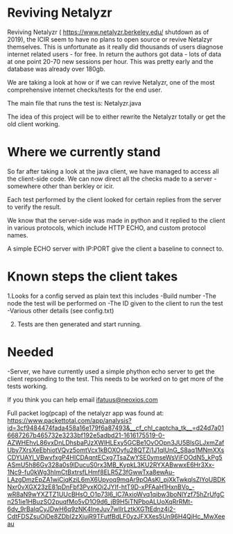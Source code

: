 # Reviving Netalyzr

Reviving Netalyzr ( https://www.netalyzr.berkeley.edu/ shutdown as of 2019), the ICIR seem to have no plans to open source or revive Netalzyr themselves. This is unfortunate as it really did thousands of users diagnose internet related users - for free.
In return  the authors got data - lots of data at one point 20-70 new sessions per hour. This was pretty early and the database was already over 180gb.

We are taking a look at how or if we can revive Netalyzr, one of the most comprehensive internet checks/tests for the end user.

The main file that runs the test is:
Netalyzr.java

The idea of this project will be to either rewrite the Netalyzr totally or get the old client working.

# Where we currently stand
So far after taking a look at the java client, we have managed to access all the client-side code. We can now direct all the checks made to a server - somewhere other than berkley or icir.

Each test performed by the client looked for certain replies from the server to verify the result.

We know that the server-side was made in python and it replied to the client in various protocols, which include HTTP ECHO, and custom protocol names.

A simple ECHO server with IP:PORT give the client a baseline to connect to.

# Known steps the client takes

1.Looks for a config served as plain text this includes
  -Build number
  -The node the test will be performed on
  -The ID given to the client to run the test
  -Various other details (see config.txt)

2. Tests are then generated and start running.

# Needed

-Server, we have currently used a simple phython echo server to get the client repsonding to the test. This needs to be worked on to get more of the tests working.

If you think you can help email ifatuus@neoxios.com

Full packet log(pcap) of the netalyzr app was found at:
https://www.packettotal.com/app/analysis?id=3cf9484474fada458a16e179f6a87493&__cf_chl_captcha_tk__=d24d7a016687267b465732e3233bf192e5adbd21-1616175519-0-AZWHEhvL86vxDnLDhsbaPJzXWlHLExy5GCBe1OvOOpn3JU5BlsGLJxmZafUby7XrsXeEbhiotVQvz5omtVcx1kBOXOyfu28QTZj1J1qIUnG_S8aq1MNmXXsCDYUAYl_VBwvfxgP4HICDAqntECxg7TsaZwYSE0ymseWsViFOOdN5_kPg5ASmU5h86Gv328a0s9lDucuS0rx3MB_KypkL3KU2RYXABwwxE6Hr3Xx-1Nc9-fu0kWg3hImCtBxtrsfLHmf8ELR5Z3fGwwTxa8ewAu-LAzgDmzEpZA1wiCjqKziL6mX6Upyoq9mqAr9pOAsKl_pjXkTwkqlsZlYoUBDKNxr0vXGX23zE81pDnFbf3PvxKOi2JYIf-htT9D-xPFAaH1HxnBVo_-wR8aN9wYXZTZ1UUcBHsO_O1p73l6_lC7AxioWvq1qibw3boNlYzf75hZrUfgCn251ie1HBuzSO2puqfMo5vD1O9d6_jB9H5iTNPboALUoXqRrRMt-6dv_9rBalqCyJDwH6q9zNK4IneJuv7wlIrLztkXGTtEdnz4i2-CdtFDSZsuOjDe8ZDbI2zXjujR9TFutfBdLF0yzJFXXes5Un96H4QjHc_MwXeeau


